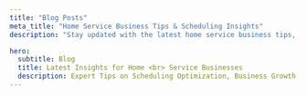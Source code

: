 ```yaml
---
title: "Blog Posts"
meta_title: "Home Service Business Tips & Scheduling Insights"
description: "Stay updated with the latest home service business tips, scheduling optimization strategies, and industry insights from Street2Fleet."

hero:
  subtitle: Blog
  title: Latest Insights for Home <br> Service Businesses
  description: Expert Tips on Scheduling Optimization, Business Growth, and Customer Experience <br> to Help Your Home Service Business Thrive.
---
```

